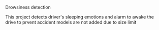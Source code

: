 Drowsiness detection

This project detects driver's sleeping emotions and alarm to awake the drive to prvent accident
models are not added due to size limit
